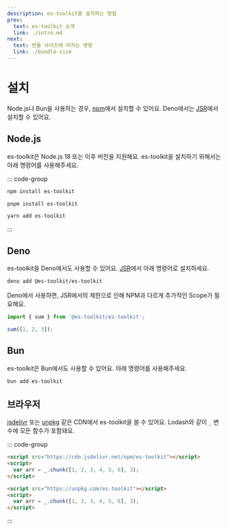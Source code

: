 ```yaml
---
description: es-toolkit을 설치하는 방법
prev:
  text: es-toolkit 소개
  link: ./intro.md
next:
  text: 번들 사이즈에 미치는 영향
  link: ./bundle-size
---
```


# 설치

Node.js나 Bun을 사용하는 경우, [npm](https://npmjs.com/package/es-toolkit)에서 설치할 수 있어요. Deno에서는 [JSR](https://jsr.io/es-toolkit)에서 설치할 수 있어요.

## Node.js

es-toolkit은 Node.js 18 또는 이후 버전을 지원해요. es-toolkit을 설치하기 위해서는 아래 명령어를 사용해주세요.

::: code-group

```sh [npm]
npm install es-toolkit
```

```sh [pnpm]
pnpm install es-toolkit
```

```sh [yarn]
yarn add es-toolkit
```

:::

## Deno

es-toolkit을 Deno에서도 사용할 수 있어요. [JSR](https://jsr.io/@es-toolkit/es-toolkit)에서 아래 명령어로 설치하세요.

```sh
deno add @es-toolkit/es-toolkit
```

Deno에서 사용하면, JSR에서의 제한으로 인해 NPM과 다르게 추가적인 Scope가 필요해요.

```typescript
import { sum } from '@es-toolkit/es-toolkit';

sum([1, 2, 3]);
```

## Bun

es-toolkit은 Bun에서도 사용할 수 있어요. 아래 명령어를 사용해주세요.

```sh
bun add es-toolkit
```

## 브라우저

[jsdelivr](https://www.jsdelivr.com) 또는 [unpkg](https://unpkg.com) 같은 CDN에서 es-toolkit을 쓸 수 있어요. Lodash와 같이 `_` 변수에 모든 함수가 포함돼요.

::: code-group

```html [jsdelivr]
<script src="https://cdn.jsdelivr.net/npm/es-toolkit"></script>
<script>
  var arr = _.chunk([1, 2, 3, 4, 5, 6], 3);
</script>
```

```html [unpkg]
<script src="https://unpkg.com/es-toolkit"></script>
<script>
  var arr = _.chunk([1, 2, 3, 4, 5, 6], 3);
</script>
```

:::
